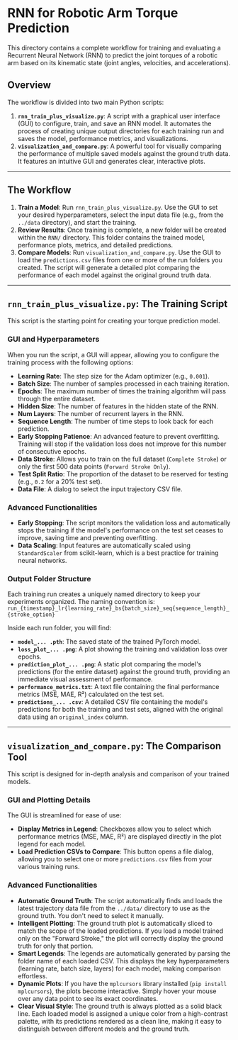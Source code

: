 # RNN for Robotic Arm Torque Prediction

This directory contains a complete workflow for training and evaluating a Recurrent Neural Network (RNN) to predict the joint torques of a robotic arm based on its kinematic state (joint angles, velocities, and accelerations).

## Overview

The workflow is divided into two main Python scripts:

1.  **`rnn_train_plus_visualize.py`**: A script with a graphical user interface (GUI) to configure, train, and save an RNN model. It automates the process of creating unique output directories for each training run and saves the model, performance metrics, and visualizations.
2.  **`visualization_and_compare.py`**: A powerful tool for visually comparing the performance of multiple saved models against the ground truth data. It features an intuitive GUI and generates clear, interactive plots.

---

## The Workflow

1.  **Train a Model**: Run `rnn_train_plus_visualize.py`. Use the GUI to set your desired hyperparameters, select the input data file (e.g., from the `../data` directory), and start the training.
2.  **Review Results**: Once training is complete, a new folder will be created within the `RNN/` directory. This folder contains the trained model, performance plots, metrics, and detailed predictions.
3.  **Compare Models**: Run `visualization_and_compare.py`. Use the GUI to load the `predictions.csv` files from one or more of the run folders you created. The script will generate a detailed plot comparing the performance of each model against the original ground truth data.

---

## `rnn_train_plus_visualize.py`: The Training Script

This script is the starting point for creating your torque prediction model.

### GUI and Hyperparameters

When you run the script, a GUI will appear, allowing you to configure the training process with the following options:
-   **Learning Rate**: The step size for the Adam optimizer (e.g., `0.001`).
-   **Batch Size**: The number of samples processed in each training iteration.
-   **Epochs**: The maximum number of times the training algorithm will pass through the entire dataset.
-   **Hidden Size**: The number of features in the hidden state of the RNN.
-   **Num Layers**: The number of recurrent layers in the RNN.
-   **Sequence Length**: The number of time steps to look back for each prediction.
-   **Early Stopping Patience**: An advanced feature to prevent overfitting. Training will stop if the validation loss does not improve for this number of consecutive epochs.
-   **Data Stroke**: Allows you to train on the full dataset (`Complete Stroke`) or only the first 500 data points (`Forward Stroke Only`).
-   **Test Split Ratio**: The proportion of the dataset to be reserved for testing (e.g., `0.2` for a 20% test set).
-   **Data File**: A dialog to select the input trajectory CSV file.

### Advanced Functionalities

-   **Early Stopping**: The script monitors the validation loss and automatically stops the training if the model's performance on the test set ceases to improve, saving time and preventing overfitting.
-   **Data Scaling**: Input features are automatically scaled using `StandardScaler` from scikit-learn, which is a best practice for training neural networks.

### Output Folder Structure

Each training run creates a uniquely named directory to keep your experiments organized. The naming convention is:
`run_{timestamp}_lr{learning_rate}_bs{batch_size}_seq{sequence_length}_{stroke_option}`

Inside each run folder, you will find:
-   **`model_... .pth`**: The saved state of the trained PyTorch model.
-   **`loss_plot_... .png`**: A plot showing the training and validation loss over epochs.
-   **`prediction_plot_... .png`**: A static plot comparing the model's predictions (for the entire dataset) against the ground truth, providing an immediate visual assessment of performance.
-   **`performance_metrics.txt`**: A text file containing the final performance metrics (MSE, MAE, R²) calculated on the test set.
-   **`predictions_... .csv`**: A detailed CSV file containing the model's predictions for both the training and test sets, aligned with the original data using an `original_index` column.

---

## `visualization_and_compare.py`: The Comparison Tool

This script is designed for in-depth analysis and comparison of your trained models.

### GUI and Plotting Details

The GUI is streamlined for ease of use:
-   **Display Metrics in Legend**: Checkboxes allow you to select which performance metrics (MSE, MAE, R²) are displayed directly in the plot legend for each model.
-   **Load Prediction CSVs to Compare**: This button opens a file dialog, allowing you to select one or more `predictions.csv` files from your various training runs.

### Advanced Functionalities

-   **Automatic Ground Truth**: The script automatically finds and loads the latest trajectory data file from the `../data/` directory to use as the ground truth. You don't need to select it manually.
-   **Intelligent Plotting**: The ground truth plot is automatically sliced to match the scope of the loaded predictions. If you load a model trained only on the "Forward Stroke," the plot will correctly display the ground truth for only that portion.
-   **Smart Legends**: The legends are automatically generated by parsing the folder name of each loaded CSV. This displays the key hyperparameters (learning rate, batch size, layers) for each model, making comparison effortless.
-   **Dynamic Plots**: If you have the `mplcursors` library installed (`pip install mplcursors`), the plots become interactive. Simply hover your mouse over any data point to see its exact coordinates.
-   **Clear Visual Style**: The ground truth is always plotted as a solid black line. Each loaded model is assigned a unique color from a high-contrast palette, with its predictions rendered as a clean line, making it easy to distinguish between different models and the ground truth. 